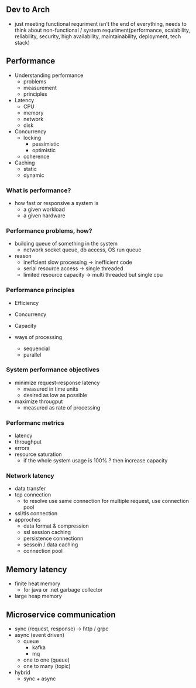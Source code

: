 ## Dev to Arch
 - just meeting functional requriment isn't the end of everything, needs to think about non-functional / system requriment(performance, scalability, reliability, security, high availability, maintainability, deployment, tech stack)

## Performance 
 - Understanding performance
   - problems
   - measurement
   - principles
 - Latency
   - CPU
   - memory
   - network
   - disk
 - Concurrency
   - locking
     - pessimistic
     - optimistic
   - coherence
 - Caching
   - static
   - dynamic


### What is performance?
 - how fast or responsive a system is 
   - a given workload
   - a given hardware

### Performance problems, how?
 - building queue of something in the system
   - network socket queue, db access, OS run queue
 - reason
   - ineffcient slow processing -> inefficient code 
   - serial resource access -> single threaded 
   - limited resource capacity -> multi threaded but single cpu 
### Performance principles
 - Efficiency
 - Concurrency
 - Capacity


 - ways of processing       
   - sequencial 
   - parallel 


### System performance objectives
 - minimize request-response latency
   - measured in time units
   - desired as low as possible
 - maximize througput
   - measured as rate of processing 


### Performanc metrics
 - latency
 - throughput
 - errors
 - resource saturation
   - if the whole system usage is 100% ? then increase capacity

### Network latency
 - data transfer
 - tcp connection
   - to resolve use same connection for multiple request, use connection pool
 - ssl/tls connection
 - approches 
   - data format & compression
   - ssl session caching
   - persistence connectionn
   - sessoin / data caching
   - connection pool


## Memory latency
 - finite heat memory
   - for java or .net garbage collector 
 - large heap memory



## Microservice communication
  - sync (request, response) -> http / grpc
  - async (event driven)
    - queue
      - kafka
      - mq
    - one to one (queue)
    - one to many (topic)
  - hybrid
    - sync + async
